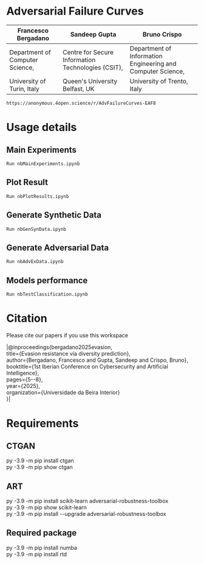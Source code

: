 # Adversarial Failure Curves

| Francesco Bergadano | Sandeep Gupta | Bruno Crispo |
|----------|----------|----------|
| Department of Computer Science,| Centre for Secure Information Technologies (CSIT), | Department of Information Engineering and Computer Science,|
| University of Turin, Italy| Queen's University Belfast, UK | University of Trento, Italy |
    
    https://anonymous.4open.science/r/AdvFailureCurves-EAF8

# Usage details 

## Main Experiments
    Run nbMainExperiments.ipynb

## Plot Result
    Run nbPlotResults.ipynb

## Generate Synthetic Data
    Run nbGenSynData.ipynb 

## Generate Adversarial Data
    Run nbAdvExData.ipynb 

## Models performance
    Run nbTestClassification.ipynb

# Citation

Please cite our papers if you use this workspace

|@inproceedings{bergadano2025evasion,<br>
  title={Evasion resistance via diversity prediction},<br>
  author={Bergadano, Francesco and Gupta, Sandeep and Crispo, Bruno},<br>
  booktitle={1st Iberian Conference on Cybersecurity and Artificial Intelligence},<br>
  pages={5--8},<br>
  year={2025},<br>
  organization={Universidade da Beira Interior}<br>
}|

# Requirements
## CTGAN
py -3.9 -m pip install ctgan<br>
py -3.9 -m pip show ctgan

## ART
py -3.9 -m pip install scikit-learn adversarial-robustness-toolbox<br>
py -3.9 -m pip show scikit-learn<br>
py -3.9 -m pip install --upgrade adversarial-robustness-toolbox

## Required package
py -3.9 -m pip install numba<br>
py -3.9 -m pip install rtd


